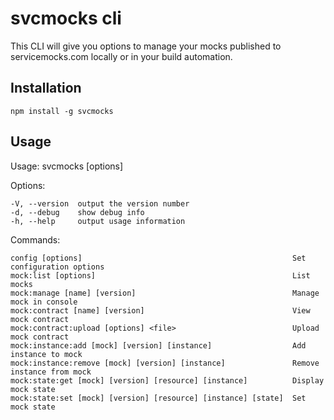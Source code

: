 # svcmocks cli

This CLI will give you options to manage your mocks published to servicemocks.com locally or in your build automation.

## Installation
 
    npm install -g svcmocks

## Usage   
  Usage: svcmocks <command> [options]


  Options:

    -V, --version  output the version number
    -d, --debug    show debug info
    -h, --help     output usage information


  Commands:

    config [options]                                               Set configuration options
    mock:list [options]                                            List mocks
    mock:manage [name] [version]                                   Manage mock in console
    mock:contract [name] [version]                                 View mock contract
    mock:contract:upload [options] <file>                          Upload mock contract
    mock:instance:add [mock] [version] [instance]                  Add instance to mock
    mock:instance:remove [mock] [version] [instance]               Remove instance from mock
    mock:state:get [mock] [version] [resource] [instance]          Display mock state
    mock:state:set [mock] [version] [resource] [instance] [state]  Set mock state